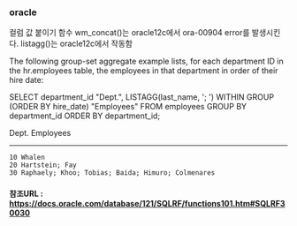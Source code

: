 ### oracle

컬럼 값 붙이기 함수 
wm_concat()는 oracle12c에서 ora-00904 error를 발생시킨다.
listagg()는 oracle12c에서 작동함

The following group-set aggregate example lists, for each department ID in the hr.employees table, the employees in that department in order of their hire date:

SELECT department_id "Dept.",
       LISTAGG(last_name, '; ') WITHIN GROUP (ORDER BY hire_date) "Employees"
  FROM employees
  GROUP BY department_id
  ORDER BY department_id;

Dept. Employees
------ ------------------------------------------------------------
    10 Whalen
    20 Hartstein; Fay
    30 Raphaely; Khoo; Tobias; Baida; Himuro; Colmenares
    
    
    
  #### 참조URL : https://docs.oracle.com/database/121/SQLRF/functions101.htm#SQLRF30030
